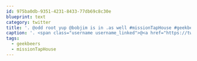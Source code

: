```yaml
---
id: 975ba0db-9351-4231-8433-77db69c8c30e
blueprint: text
category: twitter
title: '. @odd root yup @bobjim is in .as well #missionTapHouse #geekbeers'
caption: '. <span class="username username_linked">@<a href="https://twitter.com/odd" title="Odd">odd</a></span> root yup @bobjim is in .as well <span class="hashtag hashtag_local">#<a href="http://tweettemp.darylchymko.ca/?tag=missiontaphouse">missionTapHouse</a> <span class="hashtag hashtag_local">#<a href="http://tweettemp.darylchymko.ca/?tag=geekbeers">geekbeers</a>'
tags:
  - geekbeers
  - missionTapHouse
---
```

